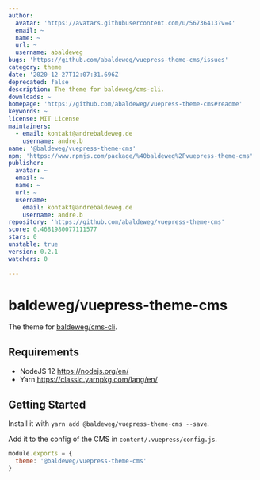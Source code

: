 ```yaml
---
author:
  avatar: 'https://avatars.githubusercontent.com/u/56736413?v=4'
  email: ~
  name: ~
  url: ~
  username: abaldeweg
bugs: 'https://github.com/abaldeweg/vuepress-theme-cms/issues'
category: theme
date: '2020-12-27T12:07:31.696Z'
deprecated: false
description: The theme for baldeweg/cms-cli.
downloads: ~
homepage: 'https://github.com/abaldeweg/vuepress-theme-cms#readme'
keywords: ~
license: MIT License
maintainers:
  - email: kontakt@andrebaldeweg.de
    username: andre.b
name: '@baldeweg/vuepress-theme-cms'
npm: 'https://www.npmjs.com/package/%40baldeweg%2Fvuepress-theme-cms'
publisher:
  avatar: ~
  email: ~
  name: ~
  url: ~
  username:
    email: kontakt@andrebaldeweg.de
    username: andre.b
repository: 'https://github.com/abaldeweg/vuepress-theme-cms'
score: 0.4681980077111577
stars: 0
unstable: true
version: 0.2.1
watchers: 0

---
```


# baldeweg/vuepress-theme-cms

The theme for [baldeweg/cms-cli](https://github.com/abaldeweg/cms-cli).

## Requirements

- NodeJS 12 <https://nodejs.org/en/>
- Yarn <https://classic.yarnpkg.com/lang/en/>

## Getting Started

Install it with `yarn add @baldeweg/vuepress-theme-cms --save`.

Add it to the config of the CMS in `content/.vuepress/config.js`.

```js
module.exports = {
  theme: '@baldeweg/vuepress-theme-cms'
}
```
